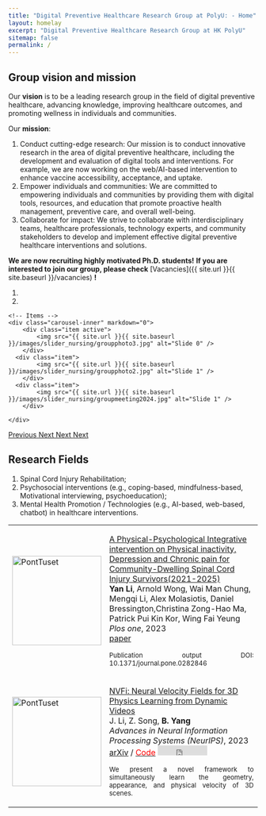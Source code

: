 ```yaml
---
title: "Digital Preventive Healthcare Research Group at PolyU: - Home"
layout: homelay
excerpt: "Digital Preventive Healthcare Research Group at HK PolyU"
sitemap: false
permalink: /
---
```


## Group vision and mission

<p align = "justify">

Our **vision** is to be a leading research group in the field of digital preventive healthcare, advancing knowledge, improving healthcare outcomes, and promoting wellness in individuals and communities.

</p>

<p align = "justify">

Our **mission**:
1. Conduct cutting-edge research: Our mission is to conduct innovative research in the area of digital preventive healthcare, including the development and evaluation of digital tools and interventions. For example, we are now working on the web/AI-based intervention to enhance vaccine accessibility, acceptance, and uptake.
2. Empower individuals and communities: We are committed to empowering individuals and communities by providing them with digital tools, resources, and education that promote proactive health management, preventive care, and overall well-being.
3. Collaborate for impact: We strive to collaborate with interdisciplinary teams, healthcare professionals, technology experts, and community stakeholders to develop and implement effective digital preventive healthcare interventions and solutions.

</p>

<p align = "justify">

**We are now recruiting highly motivated Ph.D. students!**
**If you are interested to join our group, please check** [Vacancies]({{ site.url }}{{ site.baseurl }}/vacancies) **!**

</p>

<div markdown="0" id="carousel" class="carousel slide" data-ride="carousel" data-interval="5000" data-pause="hover" >
    <!-- Menu -->
    <ol class="carousel-indicators">
        <li data-target="#carousel" data-slide-to="0" class="active"></li>
        <li data-target="#carousel" data-slide-to="1"></li>
    </ol>

    <!-- Items -->
    <div class="carousel-inner" markdown="0">
        <div class="item active">
            <img src="{{ site.url }}{{ site.baseurl }}/images/slider_nursing/groupphoto3.jpg" alt="Slide 0" />
        </div>
      <div class="item">
            <img src="{{ site.url }}{{ site.baseurl }}/images/slider_nursing/groupphoto2.jpg" alt="Slide 1" />
        </div>
      <div class="item">
            <img src="{{ site.url }}{{ site.baseurl }}/images/slider_nursing/groupmeeting2024.jpg" alt="Slide 1" />
        </div>
        
    </div>
  <a class="left carousel-control" href="#carousel" role="button" data-slide="prev">
    <span class="glyphicon glyphicon-chevron-left" aria-hidden="true"></span>
    <span class="sr-only">Previous</span>
  </a>
  <a class="right carousel-control" href="#carousel" role="button" data-slide="next">
    <span class="glyphicon glyphicon-chevron-right" aria-hidden="true"></span>
    <span class="sr-only">Next</span>
  </a>
  <a class="right carousel-control" href="#carousel" role="button" data-slide="next">
    <span class="glyphicon glyphicon-chevron-right" aria-hidden="true"></span>
    <span class="sr-only">Next</span>
  </a>
  <a class="right carousel-control" href="#carousel" role="button" data-slide="next">
    <span class="glyphicon glyphicon-chevron-right" aria-hidden="true"></span>
    <span class="sr-only">Next</span>
  </a>
</div>

## Research Fields
1. Spinal Cord Injury Rehabilitation;
2. Psychosocial interventions (e.g., coping-based, mindfulness-based, Motivational interviewing, psychoeducation);
3. Mental Health Promotion / Technologies (e.g., AI-based, web-based, chatbot) in healthcare interventions.

<table width="100%" align="center" border="0" cellspacing="0" cellpadding="20">
<tbody><tr>

  <td width="20%"><img src="{{ site.url }}{{ site.baseurl }}/images/research_image/research_1.png" alt="PontTuset" width="180" style="border-style: none"></td>
      <td width="80%" valign="top">
          <p><a href="https://doi.org/10.1371/journal.pone.0282846">
          <papertitle>A Physical-Psychological Integrative intervention on Physical inactivity, Depression and Chronic pain for Community-Dwelling Spinal Cord Injury Survivors(2021-2025)
          </papertitle></a>
            <br>
            <strong>Yan Li</strong>, Arnold Wong, Wai Man Chung, Mengqi Li, Alex Molasiotis, Daniel Bressington,Christina Zong-Hao Ma, Patrick Pui Kin Kor, Wing Fai Yeung
            <br>
            <em>Plos one</em>, 2023
            <br>
             <a href="https://journals.plos.org/plosone/article?id=10.1371/journal.pone.0282846">paper</a> 
      <p align="justify" style="font-size:13px">Publication output DOI: 10.1371/journal.pone.0282846
      </p>
          <p></p>
      </td>
  </tr>
          <td width="20%"><img src="./imgs/23_neurips_nvfi.gif" alt="PontTuset" width="180" style="border-style: none"></td>
          <td width="80%" valign="top">
              <p><a href="https://arxiv.org/abs/2312.06398">
              <papertitle>NVFi: Neural Velocity Fields for 3D Physics Learning from Dynamic Videos</papertitle></a>
                <br>J. Li, Z. Song, <strong>B. Yang</strong>
                <br>
                <em>Advances in Neural Information Processing Systems (NeurIPS)</em>, 2023
                <br>
                <!--<font color="red"><strong>..</strong></font><br>-->
                <a href="https://arxiv.org/abs/2312.06398">arXiv</a> /
                <a href="https://github.com/vLAR-group/NVFi"><font color="red">Code</font></a>
                <iframe src="https://ghbtns.com/github-btn.html?user=vLAR-group&repo=NVFi&type=star&count=true&size=small"
                frameborder="0" scrolling="0" width="100px" height="20px"></iframe>
          <p align="justify" style="font-size:13px">We present a novel framework to simultaneously learn the geometry, appearance, and physical velocity of 3D scenes.</p>
              <p></p>
          </td>
      </tr>
      </tbody>
  </table>
<!-- <p align="center" style="width: 50%" >
<script type="text/javascript" id="clustrmaps" src="//clustrmaps.com/map_v2.js?d=R_0d09uua1WeNbXl0qVSMb_mAH2E4jEZK6rk5Y4T40g&cl=ffffff&w=a"></script>
</p> -->



